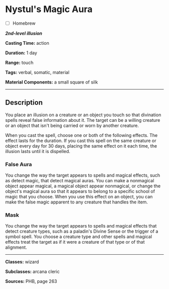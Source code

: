 # Nystul's Magic Aura

- [ ] Homebrew

***2nd-level illusion***

**Casting Time:** action

**Duration:** 1 day

**Range:** touch

**Tags:** verbal, somatic, material

**Material Components:** a small square of silk

---

## Description
You place an illusion on a creature or an object you touch so that divination spells reveal false information about it.
The target can be a willing creature or an object that isn't being carried or worn by another creature.

When you cast the spell, choose one or both of the following effects.
The effect lasts for the duration.
If you cast this spell on the same creature or object every day for 30 days, placing the same effect on it each time, the illusion lasts until it is dispelled.

### False Aura
You change the way the target appears to spells and magical effects, such as detect magic, that detect magical auras.
You can make a nonmagical object appear magical, a magical object appear nonmagical, or change the object's magical aura so that it appears to belong to a specific school of magic that you choose.
When you use this effect on an object, you can make the false magic apparent to any creature that handles the item.

### Mask
You change the way the target appears to spells and magical effects that detect creature types, such as a paladin's Divine Sense or the trigger of a symbol spell.
You choose a creature type and other spells and magical effects treat the target as if it were a creature of that type or of that alignment.

---

**Classes:** wizard

**Subclasses:** arcana cleric

**Sources:** PHB, page 263
